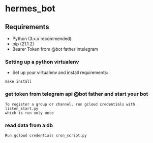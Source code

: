 # hermes_bot

## Requirements

- Python (3.x.x recommended)
- pip (21.1.2)
- Bearer Token from @bot father intelegram 

### Setting up a python virtualenv

- Set up your virtualenv and install requirements: 
```shell
make install
```

### get token from telegram api @bot father and start your bot
```shell
To register a group or channel, run gcloud credentials with listen_start.py 
which is run only once
```

### read data from a db
```shell
Run gcloud credentials cron_script.py 
```
